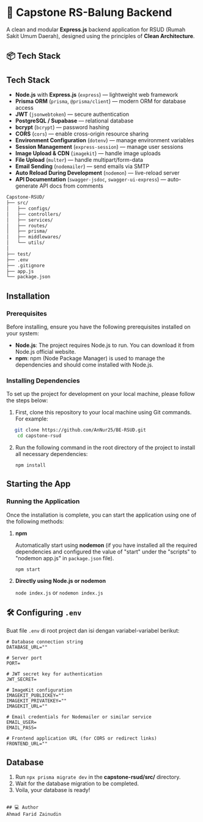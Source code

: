 # 🏥 Capstone RS-Balung Backend

A clean and modular **Express.js** backend application for RSUD (Rumah Sakit Umum Daerah), designed using the principles of **Clean Architecture**.

## 📦 Tech Stack

## Tech Stack

- **Node.js** with **Express.js** (`express`) — lightweight web framework
- **Prisma ORM** (`prisma`, `@prisma/client`) — modern ORM for database access
- **JWT** (`jsonwebtoken`) — secure authentication
- **PostgreSQL / Supabase** — relational database
- **bcrypt** (`bcrypt`) — password hashing
- **CORS** (`cors`) — enable cross-origin resource sharing
- **Environment Configuration** (`dotenv`) — manage environment variables
- **Session Management** (`express-session`) — manage user sessions
- **Image Upload & CDN** (`imagekit`) — handle image uploads
- **File Upload** (`multer`) — handle multipart/form-data
- **Email Sending** (`nodemailer`) — send emails via SMTP
- **Auto Reload During Development** (`nodemon`) — live-reload server
- **API Documentation** (`swagger-jsdoc`, `swagger-ui-express`) — auto-generate API docs from comments

```bash
Capstone-RSUD/
├── src/
│   ├── configs/
│   ├── controllers/
│   ├── services/
│   ├── routes/
│   ├── prisma/
│   ├── middlewares/
│   └── utils/
│
├── test/
├── .env
├── .gitignore
├── app.js
└── package.json
```

## Installation

### Prerequisites

Before installing, ensure you have the following prerequisites installed on your system:

- **Node.js**: The project requires Node.js to run. You can download it from Node.js official website.
- **npm**: npm (Node Package Manager) is used to manage the dependencies and should come installed with Node.js.

### Installing Dependencies

To set up the project for development on your local machine, please follow the steps below:

1. First, clone this repository to your local machine using Git commands. For example:

```bash
   git clone https://github.com/AnNur25/BE-RSUD.git
    cd capstone-rsud
```

2. Run the following command in the root directory of the project to install all necessary dependencies:

   `npm install`

## Starting the App

### Running the Application

Once the installation is complete, you can start the application using one of the following methods:

1. **npm**

   Automatically start using **nodemon** (if you have installed all the required dependencies and configured the value of "start" under the "scripts" to "nodemon app.js" in `package.json` file).

   `npm start`

2. **Directly using Node.js or nodemon**

   `node index.js` or `nodemon index.js`

## 🛠️ Configuring `.env`

Buat file `.env` di root project dan isi dengan variabel-variabel berikut:

```env
# Database connection string
DATABASE_URL=""

# Server port
PORT=

# JWT secret key for authentication
JWT_SECRET=

# ImageKit configuration
IMAGEKIT_PUBLICKEY=""
IMAGEKIT_PRIVATEKEY=""
IMAGEKIT_URL=""

# Email credentials for Nodemailer or similar service
EMAIL_USER=
EMAIL_PASS=

# Frontend application URL (for CORS or redirect links)
FRONTEND_URL=""
```

## Database
1. Run `npx prisma migrate dev` in the **capstone-rsud/src/** directory.
2. Wait for the database migration to be completed.
3. Voila, your database is ready!
```

## ‍💻 Author
Ahmad Farid Zainudin